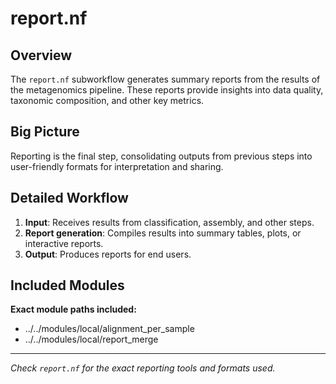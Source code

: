 # report.nf

## Overview

The `report.nf` subworkflow generates summary reports from the results of the metagenomics pipeline. These reports provide insights into data quality, taxonomic composition, and other key metrics.

## Big Picture

Reporting is the final step, consolidating outputs from previous steps into user-friendly formats for interpretation and sharing.

## Detailed Workflow

1. **Input**: Receives results from classification, assembly, and other steps.
2. **Report generation**: Compiles results into summary tables, plots, or interactive reports.
3. **Output**: Produces reports for end users.

## Included Modules

**Exact module paths included:**

- ../../modules/local/alignment_per_sample
- ../../modules/local/report_merge

---

*Check `report.nf` for the exact reporting tools and formats used.*
